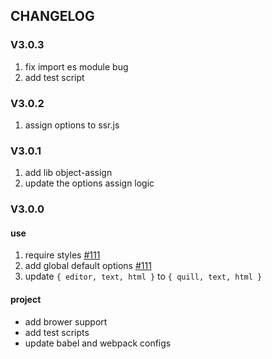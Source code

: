 
## CHANGELOG

### V3.0.3

1. fix import es module bug
2. add test script

### V3.0.2

1. assign options to ssr.js

### V3.0.1

1. add lib object-assign
2. update the options assign logic

### V3.0.0

#### use
1. require styles [#111](https://github.com/surmon-china/vue-quill-editor/issues/111)
2. add global default options [#111](https://github.com/surmon-china/vue-quill-editor/issues/110)
3. update `{ editor, text, html }` to `{ quill, text, html }`

#### project
- add brower support
- add test scripts
- update babel and webpack configs

